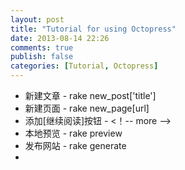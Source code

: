 ```yaml
---
layout: post
title: "Tutorial for using Octopress"
date: 2013-08-14 22:26
comments: true
publish: false
categories: [Tutorial, Octopress]
---
```


*   新建文章 - rake new_post['title']
*   新建页面 - rake new_page[url]
*   添加[继续阅读]按钮 - <！-- more -->
*   本地预览 - rake preview
*   发布网站 - rake generate
*   

